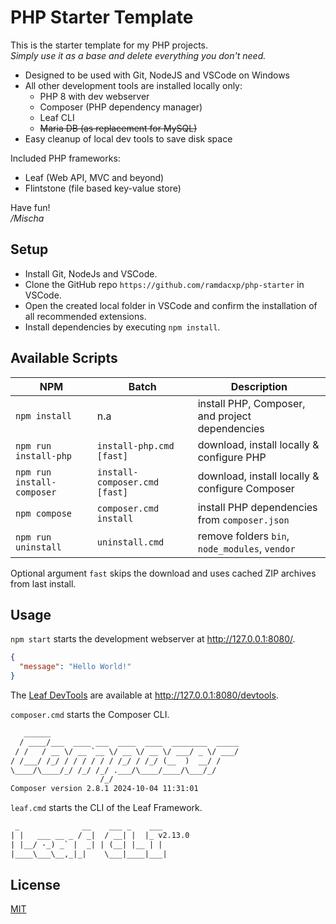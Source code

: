 # PHP Starter Template

This is the starter template for my PHP projects.  
_Simply use it as a base and delete everything you don't need._

* Designed to be used with Git, NodeJS and VSCode on Windows
* All other development tools are installed locally only:
  * PHP 8 with dev webserver
  * Composer (PHP dependency manager)
  * Leaf CLI
  * <strike>Maria DB (as replacement for MySQL)</strike>
* Easy cleanup of local dev tools to save disk space

Included PHP frameworks:

* Leaf (Web API, MVC and beyond)
* Flintstone (file based key-value store)

Have fun!  
_/Mischa_

## Setup

* Install Git, NodeJs and VSCode.
* Clone the GitHub repo `https://github.com/ramdacxp/php-starter` in VSCode.
* Open the created local folder in VSCode and confirm the installation of all recommended extensions.
* Install dependencies by executing `npm install`.

## Available Scripts

| NPM                        | Batch                         | Description                                     |
|----------------------------|-------------------------------|-------------------------------------------------|
| `npm install`              | n.a                           | install PHP, Composer, and project dependencies |
| `npm run install-php`      | `install-php.cmd [fast]`      | download, install locally & configure PHP       |
| `npm run install-composer` | `install-composer.cmd [fast]` | download, install locally & configure Composer  |
| `npm compose`              | `composer.cmd install`        | install PHP dependencies from `composer.json`   |
| `npm run uninstall`        | `uninstall.cmd`               | remove folders `bin`, `node_modules`, `vendor`  |

Optional argument `fast` skips the download and uses cached ZIP archives from last install.

## Usage

`npm start` starts the development webserver at <http://127.0.0.1:8080/>.

  ```json
  {
    "message": "Hello World!"
  }
  ```

  The [Leaf DevTools](https://leafphp.dev/modules/devtools/) are available at <http://127.0.0.1:8080/devtools>.

`composer.cmd` starts the Composer CLI.

```txt
   ______
  / ____/___  ____ ___  ____  ____  ________  _____
 / /   / __ \/ __ `__ \/ __ \/ __ \/ ___/ _ \/ ___/
/ /___/ /_/ / / / / / / /_/ / /_/ (__  )  __/ /
\____/\____/_/ /_/ /_/ .___/\____/____/\___/_/
                    /_/
Composer version 2.8.1 2024-10-04 11:31:01
```

`leaf.cmd` starts the CLI of the Leaf Framework.

```txt
 _              __    ___ _    ___ 
| |   ___ __ _ / _|  / __| |  |_ v2.13.0
| |__/ -_) _` |  _| | (__| |__ | |
|____\___\__,_|_|    \___|____|___|
```

## License

[MIT](LICENSE)
